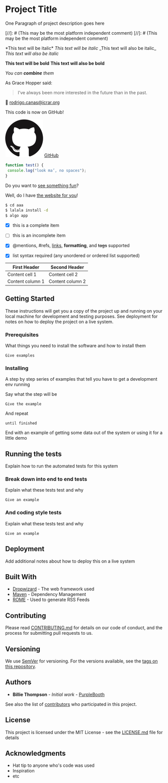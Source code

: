 # Project Title

One Paragraph of project description goes here

\[//\]\: \# (This may be the most platform independent comment)
[//]: # (This may be the most platform independent comment)



\*This text will be italic\*       *This text will be italic*
\_This text will also be italic\_  _This text will also be italic_

**This text will be bold**
__This text will also be bold__

*You can **combine** them*

As Grace Hopper said:
> I’ve always been more interested
> in the future than in the past.

:email: rodrigo.canas@icrar.org


This code is now on GitHub!

![GitHub Logo](GitHub.png)
[GitHub](http://github.com)


```javascript
function test() {
 console.log("look ma’, no spaces");
}
```

Do you want to [see something fun][a fun place]?

Well, do I have [the website for you][another fun place]!


[a fun place]: www.github.com
[another fun place]: www.google.com


```sh
$ cd aaa
$ lalala install -d
$ algo app
```



- [x] this is a complete item
- [ ] this is an incomplete item
- [x] @mentions, #refs, [links](),
**formatting**, and <del>tags</del>
supported
- [x] list syntax required (any
unordered or ordered list
supported)


First Header | Second Header
------------ | -------------
Content cell 1 | Content cell 2
Content column 1 | Content column 2



## Getting Started

These instructions will get you a copy of the project up and running on your local machine for development and testing purposes. See deployment for notes on how to deploy the project on a live system.

### Prerequisites

What things you need to install the software and how to install them

```
Give examples
```

### Installing

A step by step series of examples that tell you have to get a development env running

Say what the step will be

```
Give the example
```

And repeat

```
until finished
```

End with an example of getting some data out of the system or using it for a little demo

## Running the tests

Explain how to run the automated tests for this system

### Break down into end to end tests

Explain what these tests test and why

```
Give an example
```

### And coding style tests

Explain what these tests test and why

```
Give an example
```

## Deployment

Add additional notes about how to deploy this on a live system

## Built With

* [Dropwizard](http://www.dropwizard.io/1.0.2/docs/) - The web framework used
* [Maven](https://maven.apache.org/) - Dependency Management
* [ROME](https://rometools.github.io/rome/) - Used to generate RSS Feeds

## Contributing

Please read [CONTRIBUTING.md](https://gist.github.com/PurpleBooth/b24679402957c63ec426) for details on our code of conduct, and the process for submitting pull requests to us.

## Versioning

We use [SemVer](http://semver.org/) for versioning. For the versions available, see the [tags on this repository](https://github.com/your/project/tags). 

## Authors

* **Billie Thompson** - *Initial work* - [PurpleBooth](https://github.com/PurpleBooth)

See also the list of [contributors](https://github.com/your/project/contributors) who participated in this project.

## License

This project is licensed under the MIT License - see the [LICENSE.md](LICENSE.md) file for details

## Acknowledgments

* Hat tip to anyone who's code was used
* Inspiration
* etc
